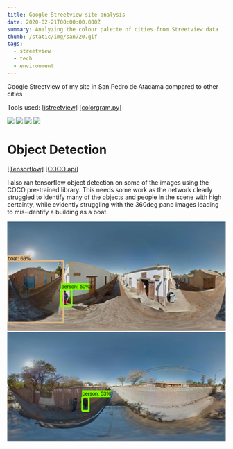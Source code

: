 ```yaml
---
title: Google Streetview site analysis
date: 2020-02-21T00:00:00.000Z
summary: Analyzing the colour palette of cities from Streetview data
thumb: /static/img/san720.gif
tags:
  - streetview
  - tech
  - environment
---
```

Google Streetview of my site in San Pedro de Atacama compared to other cities

Tools used:
[[istreetview]](https://istreetview.com/)
[[colorgram.py]](https://github.com/obskyr/colorgram.py)

![](/static/img/ant720.gif)
![](/static/img/san720.gif)
![](/static/img/cph720.gif)
![](/static/img/ber720.gif)

# Object Detection

[[Tensorflow]](https://github.com/tensorflow/tensorflow)
[[COCO api]](https://github.com/tensorflow/tfjs-models/tree/master/coco-ssd)

I also ran tensorflow object detection on some of the images using the COCO pre-trained library. This needs some work as the network clearly struggled to identify many of the objects and people in the scene with high certainty, while evidently struggling with the 360deg pano images leading to mis-identify a building as a boat. 

![](/static/img/gsv-tf01.png)
![](/static/img/gsv-tf02.png)
